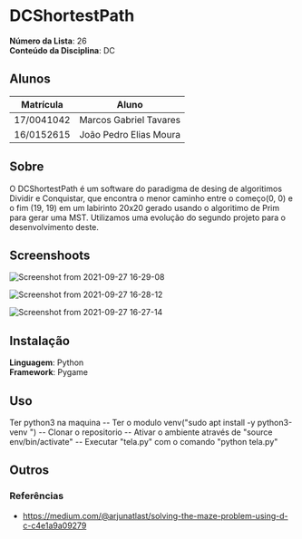 # DCShortestPath


**Número da Lista**: 26<br>
**Conteúdo da Disciplina**: DC<br>

## Alunos
|Matrícula | Aluno |
| -- | -- |
| 17/0041042  |  Marcos Gabriel Tavares |
| 16/0152615  |  João Pedro Elias Moura |

## Sobre 
O DCShortestPath é um software do paradigma de desing de algoritimos Dividir e Conquistar, que encontra o menor caminho entre o começo(0, 0) e o fim (19, 19) em um labirinto 20x20 gerado usando o algoritimo de Prim para gerar uma MST. Utilizamos uma evolução do segundo projeto para o desenvolvimento deste. 

## Screenshoots
![Screenshot from 2021-09-27 16-29-08](https://user-images.githubusercontent.com/42779015/134972794-0797724d-67dc-40c8-bfd0-02d5e07eff56.png)

![Screenshot from 2021-09-27 16-28-12](https://user-images.githubusercontent.com/42779015/134972803-32ade0dd-414e-4a5f-9044-a4af8c06933a.png)

![Screenshot from 2021-09-27 16-27-14](https://user-images.githubusercontent.com/42779015/134972843-c5c9f0ad-38a0-4e7a-977a-7c59343b010a.png)


## Instalação 
**Linguagem**: Python<br>
**Framework**: Pygame<br>

## Uso 
Ter python3 na maquina
-- Ter o modulo venv("sudo apt install -y python3-venv
")
-- Clonar o repositorio
-- Ativar o ambiente através de "source env/bin/activate"
-- Executar "tela.py" com o comando "python tela.py"

## Outros 
### Referências
- <https://medium.com/@arjunatlast/solving-the-maze-problem-using-d-c-c4e1a9a09279>




